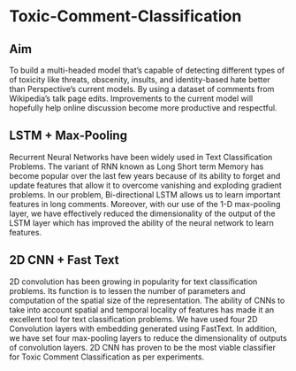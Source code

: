 # Toxic-Comment-Classification
## Aim
To build a multi-headed model that’s capable of detecting different types of of toxicity like threats, obscenity, insults, and identity-based hate better than Perspective’s current models. By using a dataset of comments from Wikipedia’s talk page edits. Improvements to the current model will hopefully help online discussion become more productive and respectful.
## LSTM + Max-Pooling
Recurrent Neural Networks have been widely used in Text Classification Problems. The variant of RNN known as Long Short term Memory has become popular over the last few years because of its ability to forget and update features that allow it to overcome vanishing and exploding gradient problems. In our problem, Bi-directional LSTM allows us to learn important features in long comments. Moreover, with our use of the 1-D max-pooling layer, we have effectively reduced the dimensionality of the output of the LSTM layer which has improved the ability of the neural network to learn features.

## 2D CNN + Fast Text
2D convolution has been growing in popularity for text classification problems. Its function is to lessen the number of parameters and computation of the spatial size of the representation. The ability of CNNs to take into account spatial and temporal locality of features has made it an excellent tool for text classification problems. We have used four 2D Convolution layers with embedding generated using FastText. In addition, we have set four max-pooling layers to reduce the dimensionality of outputs of convolution layers. 2D CNN has proven to be the most viable classifier for Toxic Comment Classification as per experiments.
